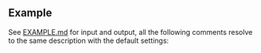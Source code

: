 ## Example

See [EXAMPLE.md](/EXAMPLE.md) for input and output, all the following comments resolve to the same description with the default settings:
